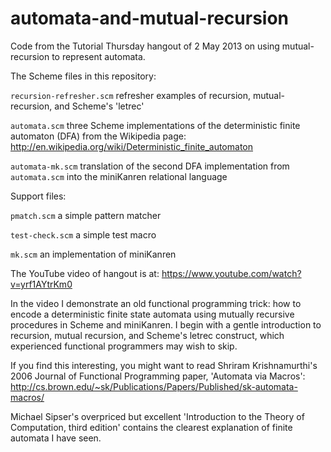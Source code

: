 automata-and-mutual-recursion
=============================

Code from the Tutorial Thursday hangout of 2 May 2013 on using mutual-recursion to represent automata.

The Scheme files in this repository:

`recursion-refresher.scm`
refresher examples of recursion, mutual-recursion, and Scheme's 'letrec'

`automata.scm`
three Scheme implementations of the deterministic finite automaton (DFA) from the Wikipedia page:
http://en.wikipedia.org/wiki/Deterministic_finite_automaton

`automata-mk.scm`
translation of the second DFA implementation from `automata.scm` into the miniKanren relational language

Support files:

`pmatch.scm`
a simple pattern matcher

`test-check.scm`
a simple test macro

`mk.scm`
an implementation of miniKanren



The YouTube video of hangout is at: https://www.youtube.com/watch?v=yrf1AYtrKm0

In the video I demonstrate an old functional programming trick: how to encode a deterministic finite state automata using mutually recursive procedures in Scheme and miniKanren.  I begin with a gentle introduction to recursion, mutual recursion, and Scheme's letrec construct, which experienced functional programmers may wish to skip.

If you find this interesting, you might want to read Shriram Krishnamurthi's 2006 Journal of Functional Programming paper, 'Automata via Macros':
http://cs.brown.edu/~sk/Publications/Papers/Published/sk-automata-macros/

Michael Sipser's overpriced but excellent 'Introduction to the Theory of Computation, third edition' contains the clearest explanation of finite automata I have seen.